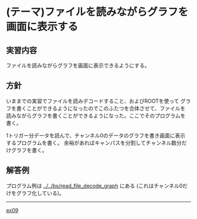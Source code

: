 (テーマ)ファイルを読みながらグラフを画面に表示する
==================================================

実習内容
--------

ファイルを読みながらグラフを画面に表示できるようにする。

方針
----

いままでの実習でファイルを読みデコードすること、およびROOTを使って
グラフを書くことができるようになったのでこのふたつを合体させて、ファイルを
読みながらグラフを書くことができるようになった。ここでそのプログラムを
書く。

1トリガー分データを読んで、チャンネル0のデータのグラフを書き画面に表示
するプログラムを書く。
余裕があればキャンパスを分割してチャンネル数分だけグラフを書く。

解答例
------

プログラム例は [../../bs/read_file_decode_graph](../../bs/read_file_decode/graph) にある
(これはチャンネル0だけをグラフ化している)。

---

[ex09](../ex09/)
